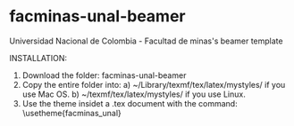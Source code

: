 # facminas-unal-beamer
Universidad Nacional de Colombia - Facultad de minas's beamer template

INSTALLATION:

1. Download the folder: facminas-unal-beamer
2. Copy the entire folder into:
    a) ~/Library/texmf/tex/latex/mystyles/ if you use Mac OS.
    b) ~/texmf/tex/latex/mystyles/ if you use Linux.
3. Use the theme insidet a .tex document with the command: \usetheme{facminas_unal}
